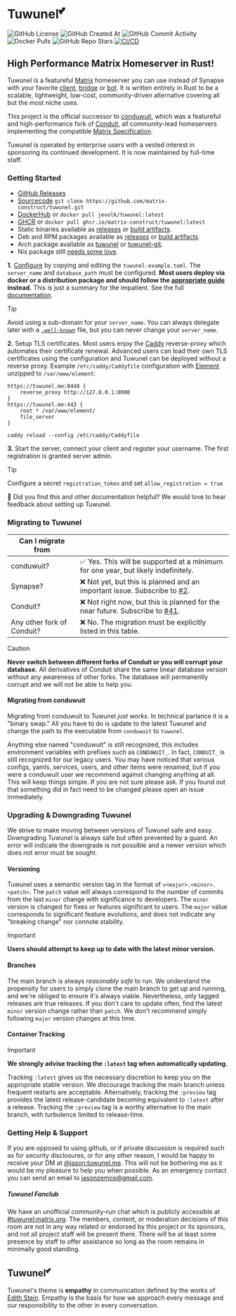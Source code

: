 # Tuwunel<sup>💕</sup>

![GitHub License](https://img.shields.io/github/license/matrix-construct/tuwunel?style=flat&color=%238A2BE2)
![GitHub Created At](https://img.shields.io/github/created-at/matrix-construct/tuwunel?style=flat&color=%238A2BE2)
![GitHub Commit Activity](https://img.shields.io/github/commit-activity/m/matrix-construct/tuwunel?style=flat&link=https%3A%2F%2Fgithub.com%2Fmatrix-construct%2Ftuwunel%2Fpulse%2Fmonthly&color=%238A2BE2)
![Docker Pulls](https://img.shields.io/docker/pulls/jevolk/tuwunel?style=flat&color=8A2BE2)
![GitHub Repo Stars](https://img.shields.io/github/stars/matrix-construct/tuwunel?style=flat&link=https%3A%2F%2Fgithub.com%2Fmatrix-construct%2Ftuwunel&color=%238A2BE2)
[![CI/CD](https://github.com/matrix-construct/tuwunel/actions/workflows/main.yml/badge.svg?branch=main&style=flat)](https://github.com/matrix-construct/tuwunel/actions/workflows/main.yml)

<!-- ANCHOR: catchphrase -->

## High Performance Matrix Homeserver in Rust!

<!-- ANCHOR_END: catchphrase -->

<!-- ANCHOR: body -->

Tuwunel is a featureful [Matrix](https://matrix.org/) homeserver you can use instead of Synapse
with your favorite [client](https://matrix.org/ecosystem/clients/),
[bridge](https://matrix.org/ecosystem/bridges/) or
[bot](https://matrix.org/ecosystem/integrations/). It is written entirely in Rust to be a scalable,
lightweight, low-cost, community-driven alternative covering all but the most niche uses.

This project is the official successor to [conduwuit](https://github.com/girlbossceo/conduwuit), which
was a featureful and high-performance fork of [Conduit](https://gitlab.com/famedly/conduit), all
community-lead homeservers implementing the compatible
[Matrix Specification](https://spec.matrix.org/latest/).

Tuwunel is operated by enterprise users with a vested interest in sponsoring its continued
development. It is now maintained by full-time staff.

### Getting Started

- [GitHub Releases](https://github.com/matrix-construct/tuwunel/releases)
- [Sourcecode](https://github.com/matrix-construct/tuwunel/) `git clone https://github.com/matrix-construct/tuwunel.git`
- [DockerHub](https://hub.docker.com/r/jevolk/tuwunel) or `docker pull jevolk/tuwunel:latest`
- [GHCR](https://github.com/matrix-construct/tuwunel/pkgs/container/tuwunel) or `docker pull ghcr.io/matrix-construct/tuwunel:latest`
- Static binaries available as [releases](https://github.com/matrix-construct/tuwunel/releases) or [build artifacts](https://github.com/matrix-construct/tuwunel/actions?query=branch%3Amain).
- Deb and RPM packages available as [releases](https://github.com/matrix-construct/tuwunel/releases) or [build artifacts](https://github.com/matrix-construct/tuwunel/actions?query=branch%3Amain).
- Arch package available as [tuwunel](https://aur.archlinux.org/packages/tuwunel) or [tuwunel-git](https://aur.archlinux.org/packages/tuwunel-git).
- Nix package still [needs some love](https://github.com/NixOS/nixpkgs/issues/415469).

**1.** [Configure](https://matrix-construct.github.io/tuwunel/configuration.html) by
copying and editing the `tuwunel-example.toml`. The `server_name` and `database_path` must be
configured. **Most users deploy via docker or a distribution package and should follow the
[appropriate guide](https://matrix-construct.github.io/tuwunel/deploying.html) instead.**
This is just a summary for the impatient. See the full
[documentation](https://matrix-construct.github.io/tuwunel/).

> [!TIP]
> Avoid using a sub-domain for your `server_name`. You can always delegate later with a [`.well-known`](https://github.com/spantaleev/matrix-docker-ansible-deploy/blob/master/docs/configuring-well-known.md)
> file, but you can never change your `server_name`.

**2.** Setup TLS certificates. Most users enjoy the [Caddy](https://caddyserver.com/) reverse-proxy
which automates their certificate renewal. Advanced users can load their own TLS certificates
using the configuration and Tuwunel can be deployed without a reverse proxy. Example
`/etc/caddy/Caddyfile` configuration with [Element](https://github.com/element-hq/element-web/releases)
unzipped to `/var/www/element`:
```
https://tuwunel.me:8448 {
	reverse_proxy http://127.0.0.1:8008
}
https://tuwunel.me:443 {
	root * /var/www/element/
	file_server
}
```
`caddy reload --config /etc/caddy/Caddyfile`

**3.** Start the server, connect your client and register your username. The first registration is
granted server admin.

> [!TIP]
> Configure a secret `registration_token` and set `allow_registration = true`

 🤗 Did you find this and other documentation helpful? We would love to hear feedback about setting
 up Tuwunel.
	

### Migrating to Tuwunel

| Can I migrate from | |
|-----------------|-----------|
| conduwuit? | ✅ Yes. This will be supported at a minimum for one year, but likely indefinitely. |
| Synapse? | ❌ Not yet, but this is planned and an important issue. Subscribe to [#2](https://github.com/matrix-construct/tuwunel/issues/2). |
| Conduit? | ❌ Not right now, but this is planned for the near future. Subscribe to [#41](https://github.com/matrix-construct/tuwunel/issues/41). |
| Any other fork of Conduit? | ❌ No. The migration must be explicitly listed in this table. |
> [!CAUTION]
> **Never switch between different forks of Conduit or you will corrupt your database.**
> All derivatives of Conduit share the same linear database version without any awareness of other
> forks. The database will permanently corrupt and we will not be able to help you.

#### Migrating from conduwuit

Migrating from conduwuit to Tuwunel _just works_. In technical parlance it is a "binary swap."
All you have to do is update to the latest Tuwunel and change the path to the executable from
`conduwuit` to `tuwunel`.

Anything else named "conduwuit" is still recognized, this includes environment variables with prefixes
such as `CONDUWUIT_`. In fact, `CONDUIT_` is still recognized for our legacy users. You may have
noticed that various configs, yamls, services, users, and other items were renamed, but if you
were a conduwuit user we recommend against changing anything at all. This will keep things simple.
If you are not sure please ask. If you found out that something did in fact need to be changed
please open an issue immediately.


### Upgrading & Downgrading Tuwunel

We strive to make moving between versions of Tuwunel safe and easy. Downgrading Tuwunel is always
safe but often prevented by a guard. An error will indicate the downgrade is not possible and a
newer version which does not error must be sought.

#### Versioning

Tuwunel uses a semantic version tag in the format of `v<major>.<minor>.<patch>`. The `patch` value will
always correspond to the number of commits from the last `minor` change with significance to developers.
The `minor` version is changed for fixes or features significant to users. The `major` value corresponds
to significant feature evolutions, and does not indicate any "breaking change" nor connote stability.

> [!IMPORTANT]
> **Users should attempt to keep up to date with the latest minor version.**

#### Branches

The main branch is always _reasonably safe_ to run. We understand the propensity for users to simply clone
the main branch to get up and running, and we're obliged to ensure it's always viable. Nevertheless, only
tagged releases are true releases. If you don't care to update often, find the latest `minor` version
change rather than `patch`. We don't recommend simply following `major` version changes at this time.

#### Container Tracking

> [!IMPORTANT]
> **We strongly advise tracking the `:latest` tag when automatically updating.**

Tracking `:latest` gives us the necessary discretion to keep you on the appropriate stable version.
We discourage tracking the main branch unless frequent restarts are acceptable. Alternatively,
tracking the `:preview` tag provides the latest release-candidate becoming equivalent to `:latest`
after a release. Tracking the `:preview` tag is a worthy alternative to the main branch, with
turbulence limited to release-time.

### Getting Help & Support

If you are opposed to using github, or if private discussion is required such as for security
disclosures, or for any other reason, I would be happy to receive your DM at
[@jason:tuwunel.me](https://matrix.to/#/@jason:tuwunel.me). This will not be bothering me as it would
be my pleasure to help you when possible. As an emergency contact you can send an email to
jasonzemos@gmail.com.

##### Tuwunel Fanclub

We have an unofficial community-run chat which is publicly accessible at
[#tuwunel:matrix.org](https://matrix.to/#/#tuwunel:matrix.org). The members, content, or moderation
decisions of this room are not in any way related or endorsed by this project or its sponsors,
and not all project staff will be present there. There will be at least some presence by staff to
offer assistance so long as the room remains in minimally good standing.


## Tuwunel<sup>💕</sup>

Tuwunel's theme is **empathy** in communication defined by the works of
[Edith Stein](https://plato.stanford.edu/entries/stein/). Empathy is the basis for how we approach
every message and our responsibility to the other in every conversation.

<!-- ANCHOR_END: body -->

<!-- ANCHOR: footer -->

<!-- ANCHOR_END: footer -->
